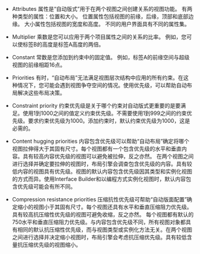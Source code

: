 - Attributes
属性是“自动版式”用于在两个视图之间创建关系的视图功能。 有两种类型的属性：位置和大小。 位置属性包括视图的前缘，后缘，顶部和底部边缘。 大小属性包括视图的宽度和高度。 不同的用户界面具有不同的属性集。
- Multiplier
乘数是您可以应用于两个项目属性之间的关系的比率。 例如，您可以使标签B的高度是标签A高度的两倍。
- Constant
常数是您添加到约束中的固定值。 例如，标签A的前缘空间与超级视图的前缘相距16点。
- Priorities
有时，“自动布局”无法满足视图层次结构中应用的所有约束。在这种情况下，您可能会遇到视图争夺空间的情况。使用优先级，可以帮助自动布局解决这些布局决策。
- Constraint priority
约束优先级是关于哪个约束对自动版式更重要的是要满足。使用1到1000之间的值定义约束优先级。不需要使用1到999之间的约束优先级。要求约束优先级为1000。添加约束时，默认约束优先级为1000，这是必需的。
- Content hugging priorities
内容包含优先级可以帮助“自动布局”确定将哪个视图拉伸得大于其固有尺寸。每个视图都有一个包含优先级的水平和垂直内容。具有较高内容优先级的视图可以避免被拉伸，反之亦然。
在两个视图之间进行选择并确定要拉伸的视图时，布局引擎会调查包含优先级的内容。具有较低内容的视图具有优先级。视图的默认内容包含优先级因其类型和实例化视图的方式而异。使用Interface Builder和以编程方式实例化视图时，默认内容包含优先级可能会有所不同。

- Compression resistance priorities
压缩抗性优先级可帮助“自动版面配置”确定缩小的视图小于其固有尺寸。每个视图还具有水平和垂直压缩阻力优先级。具有较高抗压缩性优先级的视图可避免收缩，反之亦然。
每个视图都有默认的750水平和垂直压缩阻力优先级。与内容包含优先级不同，所有视图对象都具有相同的默认抗压缩性优先级，而与视图类型或实例化方法无关。在两个视图之间进行选择并决定缩小视图时，布局引擎会考虑抗压缩优先级。具有较低含量抗压缩优先级的视图缩小。